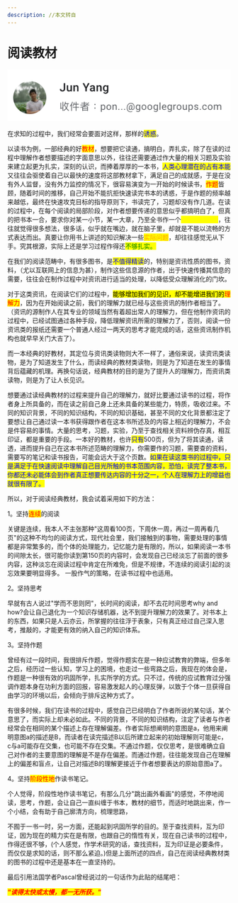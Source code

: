 ```yaml
---
description: //本文转自
---
```


# 阅读教材

![](<../.gitbook/assets/image (2).png>)

在求知的过程中，我们经常会要面对这样，那样的<mark style="color:blue;">诱惑</mark>。

以读书为例，一部经典的好<mark style="color:red;">教材</mark>，想要把它读通，搞明白，弄扎实，除了在读的过程中理解作者想要描述的字面意思以外，往往还需要通过作大量的相关习题及实验来建立起更为扎实，深刻的认识，而捧着厚厚的一本书，<mark style="color:blue;">人类心理潜在的占有本能</mark>又往往会驱使着自己以最快的速度将这部教材拿下，满足自己的成就感，于是在没有外人监督，没有外力监控的情况下，很容易演变为一开始的时候读书，<mark style="color:red;">作题</mark>皆顾，随着时间的推移，自己开始不能抗拒快速读完书本的诱惑，于是作题的频率越来越低，最终在快速攻克目标的指导原则下，书读完了，习题却没有作几道。在读的过程中，在每个阅读的局部阶段，对作者想要传递的意思似乎都搞明白了，但真的把书本一合，要求你对某一小节，某一大章，乃至全书作一个<mark style="color:yellow;">总结性的回顾</mark>，往往就觉得很多想法，很多话，似乎就在嘴边，就在脑子里，却就是不能以流畅的方式表达而出。真要让你用书上讲述的知识解决一些<mark style="color:orange;">实际问题</mark>，却往往感觉无从下手。究其根源，实际上还是学习过程作得还<mark style="color:green;">不够扎实。</mark>

在我们的阅读范畴中，有很多图书，是<mark style="color:blue;">不值得精读</mark>的，特别是资讯性质的图书，资料，（尤以互联网上的信息为甚），制作这些信息源的作者，出于快速传播其信息的需要，往往会在制作过程中对资讯进行适当的处理，以降低受众理解消化的门坎。

对于这类资讯，在阅读它们的过程中，<mark style="background-color:yellow;">能够增加我们的见识，却不能增进我们的</mark><mark style="color:red;background-color:yellow;">理解力</mark>，因为在开始阅读之前，我们的理解力就已经与这些资讯的制作者相当了。（资讯的源制作人在其专业的领域当然有着超出常人的理解力，但在他制作资讯的过程中，已经试图通过各种手段，降低理解资讯所需的理解力了，否则，阅读一份资讯类的报纸还需要一个普通人经过一两天的思考才能完成的话，这些资讯制作机构也就早早关门大吉了）。

而一本经典的好教材，其定位与资讯类读物则大不一样了，通俗来说，读资讯类读物，是为了知道发生了什么，而读经典的教材类读物，则是为了知道在发生的事情背后蕴藏的机理。再换句话说，经典教材的目的是为了提升人的理解力，而资讯类读物，则是为了让人长见识。

想要通过读经典教材的过程来提升自己的理解力，就好比要通过读书的过程，将作者身上所具备的，而在读之前自己身上还未具备的某些能力，特质，吸收过来。不同的知识背景，不同的知识结构，不同的知识基础，甚至不同的文化背景都注定了要想让自己通过读一本书获得跟作者在这本书所述及的内容上相近的理解力，不会是件容易的事情。大量的思考，习题，实验，乃至于查找相关资料辨伪存真，相互印证，都是重要的手段。一本好的教材，也许<mark style="color:blue;">只有</mark>500页，但为了将其读通，读透，进而提升自己在这本书所述范畴的理解力，你需要作的习题，需要查的资料，需要写的笔记和读书报告，可能会远大于这个页数。<mark style="color:blue;">如果在读这类书的过程中，只是满足于在快速阅读中理解自己目光所触的书本范围内容，恐怕，读完了整本书，你都还未必能体会到作者真正想要传达内容的十分之一，个人在理解力上的增益也就很有限了。</mark>

所以，对于阅读经典教材，我会试着采用如下的方法：

1。坚持<mark style="color:red;">连续</mark>的阅读

关键是连续，我本人不主张那种"这周看100页，下周休一周，再过一周再看几页"的这种不均匀的阅读方式，现代社会里，我们接触到的事物，需要处理的事情都是非常繁多的，而个体的处理能力，记忆能力是有限的，所以，如果阅读一本书的间隙太长，很可能你读到第150页的内容时，会发现自己已经淡忘了前面的很多内容，这种淡忘在阅读过程中肯定在所难免，但是不规律，不连续的阅读引起的淡忘效果要明显得多。 一股作气的策略，在读书过程中也适用。

2。坚持思考

早就有古人说过"学而不思则罔"，长时间的阅读，却不去花时间思考why and how?会让自己退化为一个知识存储机器，达不到提升理解力的效果了。对书本上的东西，如果只是人云亦云，所掌握的往往浮于表象，只有真正经过自己深入思考，推敲的，才能更有效的纳入自己的知识体系。

3。坚持作题

曾经有过一段时间，我很排斥作题，觉得作题实在是一种应试教育的弊端，但多年之后，经历过一些认知，学习上的困境，也走过一些弯路之后，我现在的体会是，作题是一种很有效的巩固所学，扎实所学的方式。只不过，传统的应试教育过分强调作题本身在功利方面的回报，容易激发起人的心理反弹，以致于个体一旦获得自由学习的环境以后，会倾向于排斥这种方式了。

有很多时候，我们在读书的过程中，感觉自己已经明白了作者所说的某句话，某个意思了，而实际上却未必如此。不同的背景，不同的知识结构，注定了读者与作者经常会在相同的某个描述上存在理解偏差。作者实际想阐明的意图是a，他用来阐明意图a的描述是B，而读者在读完描述B以后所建立起来的初始理解则可能是c，c与a可能存在交集，也可能不存在交集。不通过作题，仅仅思考，是很难确立自己对作者的主要意图的理解是不是存在偏差。而通过作题，往往能发现自己在理解上的偏差和盲点，让自己对描述B的理解更接近于作者想要表达的原始意图a了。

4。坚持<mark style="color:red;">阶段性地</mark>作读书笔记。

个人觉得，阶段性地作读书笔记，有那么几分"跳出画外看画"的感觉，不停地阅读，思考，作题，会让自己一直纠缠于书本，教材的细节，而适时地跳出来，作一个小结，会有助于自己廓清方向，梳理思路，

不囿于一书一时，另一方面，还能起到巩固所学的目的。至于查找资料，互为印证，因为现在的精力实在是有限，也跟自己的惰性有关，现在自己读书的过程中，作得还很不够，(个人感觉，作学术研究的话，查找资料，互为印证是必要条件，而仅仅是求知的话，则不那么紧迫。)但是上面所述的四点，自己在阅读经典教材类的图书的过程中还是基本在一直坚持的。

最后引用法国学者Pascal曾经说过的一句话作为此贴的结尾吧：

_<mark style="color:red;">**"读得太快或太慢，都一无所获。"**</mark>_
